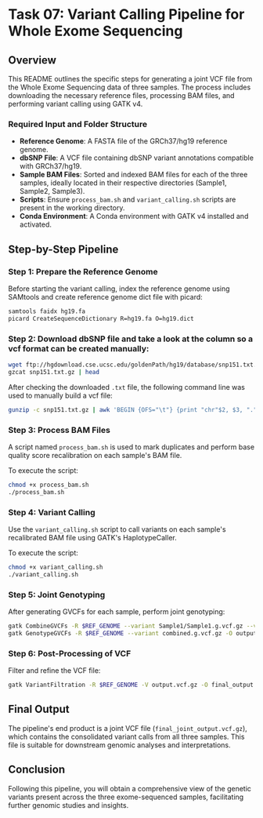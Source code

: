 # Task 07: Variant Calling Pipeline for Whole Exome Sequencing

## Overview
This README outlines the specific steps for generating a joint VCF file from the Whole Exome Sequencing data of three samples. The process includes downloading the necessary reference files, processing BAM files, and performing variant calling using GATK v4.
### Required Input and Folder Structure
- **Reference Genome**: A FASTA file of the GRCh37/hg19 reference genome. 
- **dbSNP File**: A VCF file containing dbSNP variant annotations compatible with GRCh37/hg19.
- **Sample BAM Files**: Sorted and indexed BAM files for each of the three samples, ideally located in their respective directories (Sample1, Sample2, Sample3).
- **Scripts**: Ensure `process_bam.sh` and `variant_calling.sh` scripts are present in the working directory.
- **Conda Environment**: A Conda environment with GATK v4 installed and activated.

## Step-by-Step Pipeline

### Step 1: Prepare the Reference Genome

Before starting the variant calling, index the reference genome using SAMtools and create reference genome dict file with picard:

```bash
samtools faidx hg19.fa
picard CreateSequenceDictionary R=hg19.fa O=hg19.dict
```

### Step 2: Download dbSNP file and take a look at the column so a vcf format can be created manually:
```bash
wget ftp://hgdownload.cse.ucsc.edu/goldenPath/hg19/database/snp151.txt.gz
gzcat snp151.txt.gz | head
```
After checking the downloaded `.txt` file, the following command line was used to manually build a vcf file:
```bash
gunzip -c snp151.txt.gz | awk 'BEGIN {OFS="\t"} {print "chr"$2, $3, ".", $4, $7, ".", ".", ".", "GT"}' > snp151.vcf
```

### Step 3: Process BAM Files
A script named `process_bam.sh` is used to mark duplicates and perform base quality score recalibration on each sample's BAM file.

To execute the script:
```bash
chmod +x process_bam.sh
./process_bam.sh
```

### Step 4: Variant Calling
Use the `variant_calling.sh` script to call variants on each sample's recalibrated BAM file using GATK's HaplotypeCaller.

To execute the script:
```bash
chmod +x variant_calling.sh
./variant_calling.sh
```

### Step 5: Joint Genotyping
After generating GVCFs for each sample, perform joint genotyping:
```bash
gatk CombineGVCFs -R $REF_GENOME --variant Sample1/Sample1.g.vcf.gz --variant Sample2/Sample2.g.vcf.gz --variant Sample3/Sample3.g.vcf.gz -O combined.g.vcf.gz
gatk GenotypeGVCFs -R $REF_GENOME --variant combined.g.vcf.gz -O output.vcf.gz
```

### Step 6: Post-Processing of VCF
Filter and refine the VCF file:
```bash
gatk VariantFiltration -R $REF_GENOME -V output.vcf.gz -O final_output.vcf.gz
```

## Final Output

The pipeline's end product is a joint VCF file (`final_joint_output.vcf.gz`), which contains the consolidated variant calls from all three samples. This file is suitable for downstream genomic analyses and interpretations.

## Conclusion

Following this pipeline, you will obtain a comprehensive view of the genetic variants present across the three exome-sequenced samples, facilitating further genomic studies and insights.
